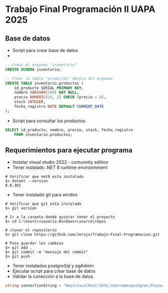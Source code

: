 # Trabajo Final Programación II UAPA 2025

## Base de datos

- Script para crear base de datos
- 
```sql
-- Crear el esquema "inventario"
CREATE SCHEMA inventario;

-- Crear la tabla "productos" dentro del esquema
CREATE TABLE inventario.productos (
    id_producto SERIAL PRIMARY KEY,
    nombre VARCHAR(100) NOT NULL,
    precio NUMERIC(10, 2) CHECK (precio > 0),
    stock INTEGER,
    fecha_registro DATE DEFAULT CURRENT_DATE
);
```

- Script para consultar los productos

```sql
SELECT id_producto, nombre, precio, stock, fecha_registro
	FROM inventario.productos;
```

## Requerimientos para ejecutar programa

- Instalar visual studio 2022 - comunnity edition
- Tener instalado .NET 8 runtime environmment

```shell
# Verificar que net8 esta instalado
$> dotnet --version
8.0.302
```

- Tener instalado git para windos

```shell
# Verificar que git esta instalado
$> git version

# Ir a la carpeta donde quierar tener el proyecto
$> cd C:\Users\<usuario.Windows>\source\repos

# clonar el repositorio
$> git clone https://github.com/Jerajo/Trabajo-Final-Programacion.git

# Pasa guardar los cambios
$> git add .
$> git commit -m "mensaje del commit"
$> git push
```

- Tener instalados postgreSql y pgAdmin
- Ejecutar script para crear base de datos
- Validar la conección a la base de datos

```csharp
string connectionString = "Host=localhost:5432;Username=postgres;Password=0123.;Database=postgres";
```
